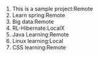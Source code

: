 1. This is a sample project:Remote
2. Learn spring:Remote
3. Big data:Remote 
4. RL-Hibernate:LocalX
5. Java Learning:Remote
6. Linux learning:Local
7. CSS learning:Remote
